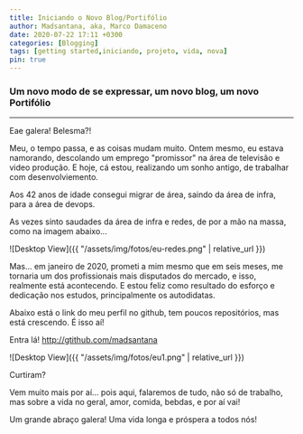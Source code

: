 ```yaml
---
title: Iniciando o Novo Blog/Portifólio
author: Madsantana, aka, Marco Damaceno
date: 2020-07-22 17:11 +0300
categories: [Blogging]
tags: [getting started,iniciando, projeto, vida, nova]
pin: true
---
```


### Um novo modo de se expressar, um novo blog, um novo Portifólio
***

Eae galera! Belesma?!

Meu, o tempo passa, e as coisas mudam muito. Ontem mesmo, eu estava namorando, descolando um emprego "promissor"
na área de televisão e video produção. E hoje, cá estou, realizando um sonho antigo, de trabalhar com desenvolviemento.

Aos 42 anos de idade consegui migrar de área, saindo da área de infra, para a área de devops.

As vezes sinto saudades da área de infra e redes, de por a mão na massa, como na imagem abaixo...

![Desktop View]({{ "/assets/img/fotos/eu-redes.png" | relative_url }})

Mas... em janeiro de 2020, prometi a mim mesmo que em seis meses, me tornaria um dos profissionais mais disputados
do mercado, e isso, realmente está acontecendo. E estou feliz como resultado do esforço e dedicação nos estudos,
principalmente os autodidatas.

Abaixo está o link do meu perfil no github, tem poucos repositórios, mas está crescendo. É isso aí!

Entra lá! <http://gtithub.com/madsantana>

![Desktop View]({{ "/assets/img/fotos/eu1.png" | relative_url }})

Curtiram?

Vem muito mais por aí... pois aqui, falaremos de tudo, não só de trabalho, mas sobre a vida no geral, amor, comida,
bebdas, e por aí vai!

Um grande abraço galera! Uma vida longa e próspera a todos nós!
